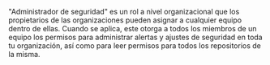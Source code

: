 "Administrador de seguridad" es un rol a nivel organizacional que los propietarios de las organizaciones pueden asignar a cualquier equipo dentro de ellas. Cuando se aplica, este otorga a todos los miembros de un equipo los permisos para administrar alertas y ajustes de seguridad en toda tu organización, así como para leer permisos para todos los repositorios de la misma.
